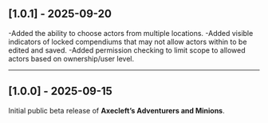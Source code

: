 ## [1.0.1] - 2025-09-20
-Added the ability to choose actors from multiple locations.
-Added visible indicators of locked compendiums that may not allow actors within to be edited and saved.
-Added permission checking to limit scope to allowed actors based on ownership/user level.

---
  
## [1.0.0] - 2025-09-15
Initial public beta release of **Axecleft’s Adventurers and Minions**.
